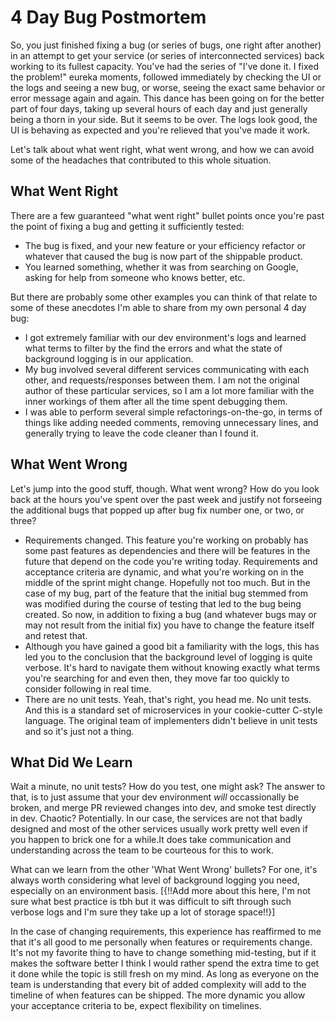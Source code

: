 # 4 Day Bug Postmortem

So, you just finished fixing a bug (or series of bugs, one right after another) in an attempt to get your service (or series of interconnected services) back working to its fullest capacity. You've had the series of "I've done it. I fixed the problem!" eureka moments, followed immediately by checking the UI or the logs and seeing a new bug, or worse, seeing the exact same behavior or error message again and again.  This dance has been going on for the better part of four days, taking up several hours of each day and just generally being a thorn in your side. But it seems to be over. The logs look good, the UI is behaving as expected and you're relieved that you've made it work.

Let's talk about what went right, what went wrong, and how we can avoid some of the headaches that contributed to this whole situation.

## What Went Right

There are a few guaranteed "what went right" bullet points once you're past the point of fixing a bug and getting it sufficiently tested:

* The bug is fixed, and your new feature or your efficiency refactor or whatever that caused the bug is now part of the shippable product.
* You learned something, whether it was from searching on Google, asking for help from someone who knows better, etc.

But there are probably some other examples you can think of that relate to some of these anecdotes I'm able to share from my own personal 4 day bug:

* I got extremely familiar with our dev environment's logs and learned what terms to filter by the find the errors and what the state of background logging is in our application.
* My bug involved several different services communicating with each other, and requests/responses between them. I am not the original author of these particular services, so I am a lot more familiar with the inner workings of them after all the time spent debugging them.
* I was able to perform several simple refactorings-on-the-go, in terms of things like adding needed comments, removing unnecessary lines, and generally trying to leave the code cleaner than I found it.

## What Went Wrong

Let's jump into the good stuff, though. What went wrong? How do you look back at the hours you've spent over the past week and justify not forseeing the additional bugs that popped up after bug fix number one, or two, or three?

* Requirements changed. This feature you're working on probably has some past features as dependencies and there will be features in the future that depend on the code you're writing today. Requirements and acceptance criteria are dynamic, and what you're working on in the middle of the sprint might change. Hopefully not too much. But in the case of my bug, part of the feature that the initial bug stemmed from was modified during the course of testing that led to the bug being created. So now, in addition to fixing a bug (and whatever bugs may or may not result from the initial fix) you have to change the feature itself and retest that. 
* Although you have gained a good bit a familiarity with the logs, this has led you to the conclusion that the background level of logging is quite verbose. It's hard to navigate them without knowing exactly what terms you're searching for and even then, they move far too quickly to consider following in real time.
* There are no unit tests. Yeah, that's right, you head me. No unit tests. And this is a standard set of microservices in your cookie-cutter C-style language.  The original team of implementers didn't believe in unit tests and so it's just not a thing. 

## What Did We Learn

Wait a minute, no unit tests? How do you test, one might ask? The answer to that, is to just assume that your dev environment _will_ occassionally be broken, and merge PR reviewed changes into dev, and smoke test directly in dev. Chaotic? Potentially. In our case, the services are not that badly designed and most of the other services usually work pretty well even if you happen to brick one for a while.It does take communication and understanding across the team to be courteous for this to work.

What can we learn from the other 'What Went Wrong' bullets? For one, it's always worth considering what level of background logging you need, especially on an environment basis. [{!!Add more about this here, I'm not sure what best practice is tbh but it was difficult to sift through such verbose logs and I'm sure they take up a lot of storage space!!}]

In the case of changing requirements, this experience has reaffirmed to me that it's all good to me personally when features or requirements change. It's not my favorite thing to have to change something mid-testing, but if it makes the software better I think I would rather spend the extra time to get it done while the topic is still fresh on my mind. As long as everyone on the team is understanding that every bit of added complexity will add to the timeline of when features can be shipped. The more dynamic you allow your acceptance criteria to be, expect flexibility on timelines.